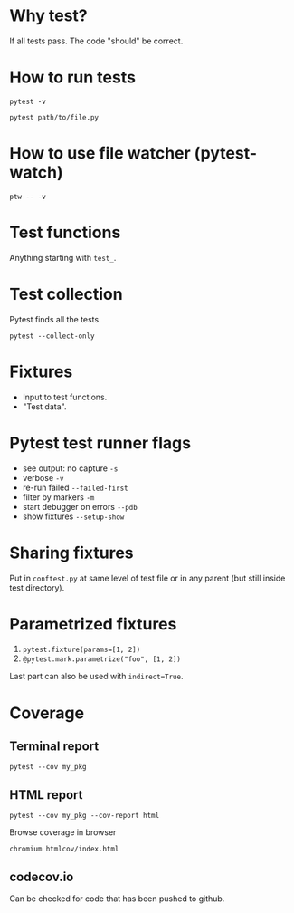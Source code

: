 # Why test?
If all tests pass. The code "should" be correct.

# How to run tests

    pytest -v

    pytest path/to/file.py

# How to use file watcher (pytest-watch)

    ptw -- -v

# Test functions
Anything starting with `test_`.

# Test collection
Pytest finds all the tests.

    pytest --collect-only

# Fixtures
- Input to test functions.
- "Test data".

# Pytest test runner flags

- see output: no capture `-s`
- verbose `-v`
- re-run failed `--failed-first`
- filter by markers `-m`
- start debugger on errors `--pdb`
- show fixtures `--setup-show`

# Sharing fixtures
Put in `conftest.py` at same level of test file or in any parent (but still
inside test directory).

# Parametrized fixtures

1. `pytest.fixture(params=[1, 2])`
2. `@pytest.mark.parametrize("foo", [1, 2])`

Last part can also be used with `indirect=True`.

# Coverage
## Terminal report

    pytest --cov my_pkg

## HTML report

    pytest --cov my_pkg --cov-report html

Browse coverage in browser

    chromium htmlcov/index.html

## codecov.io
Can be checked for code that has been pushed to github.
